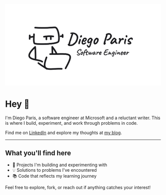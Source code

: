 <a href="https://github.com/Diego-Paris/Diego-Paris" target="_blank">
  <picture>
    <source media="(prefers-color-scheme: dark)" srcset="https://raw.githubusercontent.com/Diego-Paris/Diego-Paris/refs/heads/master/social-preview-image.png">
    <img alt="Diego Paris's GitHub Profile README" src="https://raw.githubusercontent.com/Diego-Paris/Diego-Paris/refs/heads/master/preview.png">
  </picture>
</a>

# Hey 👋

I'm Diego Paris, a software engineer at Microsoft and a reluctant writer. This is where I build, experiment, and work through problems in code.

Find me on <a href="https://www.linkedin.com/in/diego-paris/" target="_blank">LinkedIn</a> and explore my thoughts at <a href="https://diegoparis.com" target="_blank">my blog</a>.

---

## What you'll find here
- 🚀 Projects I'm building and experimenting with
- 💡 Solutions to problems I've encountered
- 📚 Code that reflects my learning journey

Feel free to explore, fork, or reach out if anything catches your interest!
